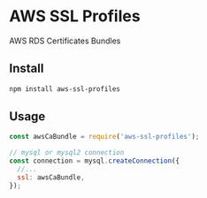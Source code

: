 # AWS SSL Profiles

AWS RDS Certificates Bundles

## Install

```bash
npm install aws-ssl-profiles
```

## Usage

```js
const awsCaBundle = require('aws-ssl-profiles');

// mysql or mysql2 connection
const connection = mysql.createConnection({
  //...
  ssl: awsCaBundle,
});
```
